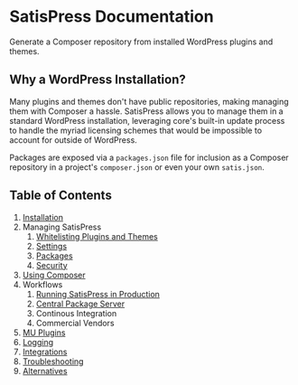# SatisPress Documentation

Generate a Composer repository from installed WordPress plugins and themes.

## Why a WordPress Installation?

Many plugins and themes don't have public repositories, making managing them with Composer a hassle. SatisPress allows you to manage them in a standard WordPress installation, leveraging core's built-in update process to handle the myriad licensing schemes that would be impossible to account for outside of WordPress.

Packages are exposed via a `packages.json` file for inclusion as a Composer repository in a project's `composer.json` or even your own `satis.json`.

## Table of Contents

1. [Installation](installation.md)
1. Managing SatisPress
	1. [Whitelisting Plugins and Themes](whitelisting.md)
	1. [Settings](settings.md)
	1. [Packages](packages.md)
	1. [Security](security.md)
1. [Using Composer](composer.md)
1. Workflows
	1. [Running SatisPress in Production](workflows/production.md)
	1. [Central Package Server](workflows/central-server.md)
	1. Continous Integration
	1. Commercial Vendors
1. [MU Plugins](mu-plugins.md)
1. [Logging](logging.md)
1. [Integrations](integrations.md)
1. [Troubleshooting](troubleshooting.md)
1. [Alternatives](alternatives.md)
